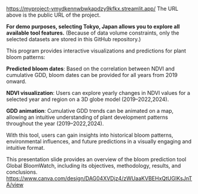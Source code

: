 https://myproject-vmydkennwbwkapdzy9kfkx.streamlit.app/ The URL above is the public URL of the project.

**For demo purposes, selecting Tokyo, Japan allows you to explore all available tool features.** (Because of data volume constraints, only the selected datasets are stored in this GitHub repository.)


This program provides interactive visualizations and predictions for plant bloom patterns:

**Predicted bloom dates**: Based on the correlation between NDVI and cumulative GDD, bloom dates can be provided for all years from 2019 onward.

**NDVI visualization**: Users can explore yearly changes in NDVI values for a selected year and region on a 3D globe model (2019–2022,2024).

**GDD animation**: Cumulative GDD trends can be animated on a map, allowing an intuitive understanding of plant development patterns throughout the year (2019–2022,2024).

With this tool, users can gain insights into historical bloom patterns, environmental influences, and future predictions in a visually engaging and intuitive format.


This presentation slide provides an overview of the bloom prediction tool Global BloomWatch, including its objectives, methodology, results, and conclusions.
https://www.canva.com/design/DAG04XVDjz4/zWUaaKVBEHxQtUGIKsJnTA/view

